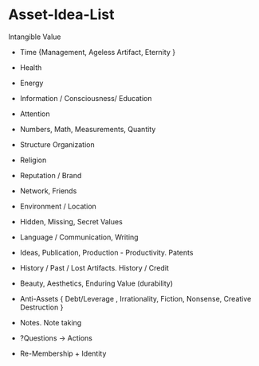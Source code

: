 # Asset-Idea-List

Intangible Value

+ Time {Management, Ageless Artifact, Eternity }

+ Health

+ Energy 

+ Information / Consciousness/ Education

+ Attention

+ Numbers, Math, Measurements, Quantity

+ Structure Organization

+ Religion

+ Reputation / Brand

+ Network, Friends

+ Environment / Location

+ Hidden, Missing, Secret Values

+ Language / Communication, Writing

+ Ideas, Publication, Production - Productivity.  Patents

+ History / Past / Lost Artifacts.  History / Credit

+ Beauty, Aesthetics, Enduring Value (durability)

+ Anti-Assets { Debt/Leverage , Irrationality, Fiction, Nonsense, Creative Destruction }

+ Notes.  Note taking

+ ?Questions -> Actions

+  Re-Membership + Identity
